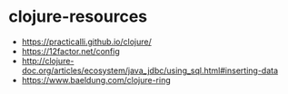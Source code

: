 # clojure-resources

- https://practicalli.github.io/clojure/
- https://12factor.net/config
- http://clojure-doc.org/articles/ecosystem/java_jdbc/using_sql.html#inserting-data
- https://www.baeldung.com/clojure-ring
